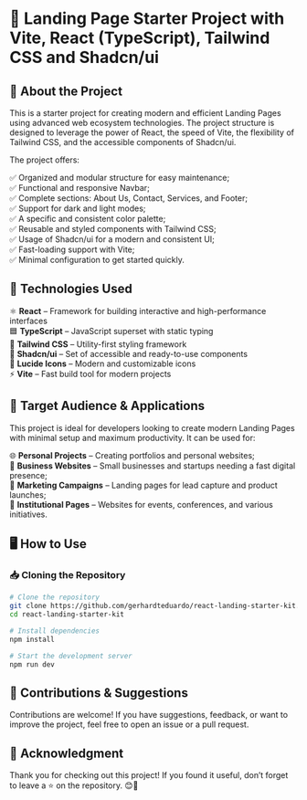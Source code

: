 # 🚀 Landing Page Starter Project with Vite, React (TypeScript), Tailwind CSS and Shadcn/ui

## 📌 About the Project

This is a starter project for creating modern and efficient Landing Pages using advanced web ecosystem technologies. 
The project structure is designed to leverage the power of React, the speed of Vite, the flexibility of Tailwind CSS, and the accessible components of Shadcn/ui.

The project offers:

✅ Organized and modular structure for easy maintenance;  
✅ Functional and responsive Navbar;  
✅ Complete sections: About Us, Contact, Services, and Footer;  
✅ Support for dark and light modes;  
✅ A specific and consistent color palette;  
✅ Reusable and styled components with Tailwind CSS;  
✅ Usage of Shadcn/ui for a modern and consistent UI;  
✅ Fast-loading support with Vite;  
✅ Minimal configuration to get started quickly.  

## 🚀 Technologies Used

⚛️ **React** – Framework for building interactive and high-performance interfaces  
🟦 **TypeScript** – JavaScript superset with static typing  
🎨 **Tailwind CSS** – Utility-first styling framework  
🔳 **Shadcn/ui** – Set of accessible and ready-to-use components  
📌 **Lucide Icons** – Modern and customizable icons  
⚡ **Vite** – Fast build tool for modern projects  

## 🎯 Target Audience & Applications

This project is ideal for developers looking to create modern Landing Pages with minimal setup and maximum productivity. It can be used for:

🌐 **Personal Projects** – Creating portfolios and personal websites;  
🏢 **Business Websites** – Small businesses and startups needing a fast digital presence;  
📣 **Marketing Campaigns** – Landing pages for lead capture and product launches;  
📄 **Institutional Pages** – Websites for events, conferences, and various initiatives.  

## 🖥️ How to Use

### 📥 Cloning the Repository

```sh
# Clone the repository
git clone https://github.com/gerhardteduardo/react-landing-starter-kit.git
cd react-landing-starter-kit

# Install dependencies
npm install

# Start the development server
npm run dev
```

## 🤝 Contributions & Suggestions

Contributions are welcome! If you have suggestions, feedback, or want to improve the project, feel free to open an issue or a pull request.

## 🌟 Acknowledgment

Thank you for checking out this project! If you found it useful, don’t forget to leave a ⭐ on the repository. 😊🚀

